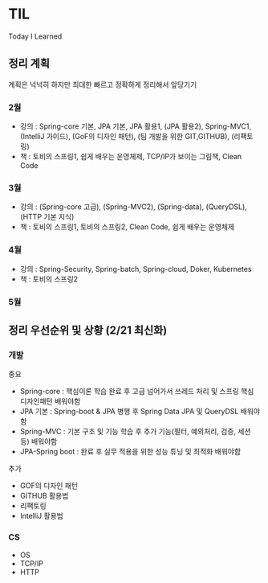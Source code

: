# TIL
Today I Learned

## 정리 계획

계획은 넉넉히 하지만 최대한 빠르고 정확하게 정리해서 앞당기기

### 2월 

* 강의 : Spring-core 기본, JPA 기본, JPA 활용1, (JPA 활용2), Spring-MVC1, (IntelliJ 가이드), (GoF의 디자인 패턴), (팀 개발을 위한 GIT,GITHUB), (리팩토링)
* 책 : 토비의 스프링1, 쉽게 배우는 운영체제, TCP/IP가 보이는 그림책, Clean Code

### 3월  

* 강의 : (Spring-core 고급), (Spring-MVC2), (Spring-data), (QueryDSL), (HTTP 기본 지식)
* 책 : 토비의 스프링1, 토비의 스프링2, Clean Code, 쉽게 배우는 운영체제

### 4월

* 강의 : Spring-Security, Spring-batch, Spring-cloud, Doker, Kubernetes
* 책 : 토비의 스프링2

### 5월

## 정리 우선순위 및 상황 (2/21 최신화)

### 개발

중요
* Spring-core : 핵심이론 학습 완료 후 고급 넘어가서 쓰레드 처리 및 스프링 핵심 디자인패턴 배워야함
* JPA 기본 : Spring-boot & JPA 병행 후 Spring Data JPA 및 QueryDSL 배워야함 
* Spring-MVC : 기본 구조 및 기능 학습 후 추가 기능(필터, 예외처리, 검증, 세션 등) 배워야함
* JPA-Spring boot : 완료 후 실무 적용을 위한 성능 튜닝 및 최적화 배워야함

추가
* GOF의 디자인 패턴
* GITHUB 활용법
* 리팩토링
* IntelliJ 활용법


### CS

* OS
* TCP/IP
* HTTP

